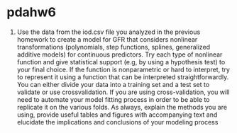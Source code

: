 # pdahw6

1. Use the data from the iod.csv file you analyzed in the previous homework to create
a model for GFR that considers nonlinear transformations (polynomials, step functions,
splines, generalized additive models) for continuous predictors. Try each type of nonlinear
function and give statistical support (e.g, by using a hypothesis test) to your final choice.
If the function is nonparametric or hard to interpret, try to represent it using a function
that can be interpreted straightforwardly.
You can either divide your data into a training set and a test set to validate or use crossvalidation.
If you are using cross-validation, you will need to automate your model fitting
process in order to be able to replicate it on the various folds.
As always, explain the methods you are using, provide useful tables and figures with accompanying
text and elucidate the implications and conclusions of your modeling process
